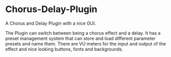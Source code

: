 # Chorus-Delay-Plugin
A Chorus and Delay Plugin with a nice GUI.

The Plugin can switch between being a chorus effect and a delay.
It has a preset management system that can store and load different parameter presets and name them.
There are VU meters for the input and output of the effect and nice looking buttons, fonts and backgrounds.
